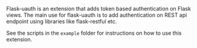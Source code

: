 Flask-uauth is an extension that adds token based authentication on Flask views.
The main use for flask-uauth is to add authentication on REST api endpoint using
libraries like flask-restful etc.

See the scripts in the `example` folder for instructions on how to use this extension.